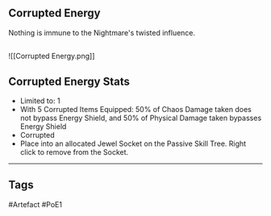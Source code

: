 ## Corrupted Energy
Nothing is immune to the Nightmare's twisted influence.
##
![[Corrupted Energy.png]]
## Corrupted Energy Stats
- Limited to: 1
- With 5 Corrupted Items Equipped: 50% of Chaos Damage taken does not bypass Energy Shield, and 50% of Physical Damage taken bypasses Energy Shield
- Corrupted
- Place into an allocated Jewel Socket on the Passive Skill Tree. Right click to remove from the Socket.


---
## Tags
#Artefact
#PoE1